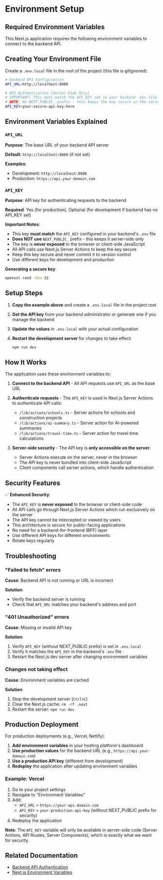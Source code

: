 # Environment Setup

## Required Environment Variables

This Next.js application requires the following environment variables to connect to the backend API.

## Creating Your Environment File

Create a `.env.local` file in the root of the project (this file is gitignored):

```bash
# Backend API Configuration
API_URL=http://localhost:8080

# API Authentication (Server-Side Only)
# IMPORTANT: This must match the API_KEY set in your backend .env file
# NOTE: No NEXT_PUBLIC_ prefix - this keeps the key secure on the server
API_KEY=your-secure-api-key-here
```

## Environment Variables Explained

### `API_URL`

**Purpose**: The base URL of your backend API server

**Default**: `http://localhost:8080` (if not set)

**Examples**:

- Development: `http://localhost:8080`
- Production: `https://api.your-domain.com`

### `API_KEY`

**Purpose**: API key for authenticating requests to the backend

**Required**: Yes (for production), Optional (for development if backend has no API_KEY set)

**Important Notes**:

- This key **must match** the `API_KEY` configured in your backend's `.env` file
- **Does NOT use** `NEXT_PUBLIC_` prefix - this keeps it server-side only
- The key is **never exposed** to the browser or client-side JavaScript
- All API calls use Next.js Server Actions to keep the key secure
- Keep this key secure and never commit it to version control
- Use different keys for development and production

**Generating a secure key**:

```bash
openssl rand -hex 32
```

## Setup Steps

1. **Copy the example above** and create a `.env.local` file in the project root

2. **Get the API key** from your backend administrator or generate one if you manage the backend

3. **Update the values** in `.env.local` with your actual configuration

4. **Restart the development server** for changes to take effect:
   ```bash
   npm run dev
   ```

## How It Works

The application uses these environment variables to:

1. **Connect to the backend API** - All API requests use `API_URL` as the base URL

2. **Authenticate requests** - The `API_KEY` is used in Next.js Server Actions to authenticate API calls:

   - `/lib/actions/schools.ts` - Server actions for schools and construction projects
   - `/lib/actions/ai-summary.ts` - Server action for AI-powered summaries
   - `/lib/actions/travel-time.ts` - Server action for travel time calculations

3. **Server-side security** - The API key is **only accessible on the server**:
   - Server Actions execute on the server, never in the browser
   - The API key is never bundled into client-side JavaScript
   - Client components call server actions, which handle authentication

## Security Features

✅ **Enhanced Security**:

- The `API_KEY` is **never exposed** to the browser or client-side code
- All API calls go through Next.js Server Actions which run exclusively on the server
- The API key cannot be intercepted or viewed by users
- This architecture is secure for public-facing applications
- No need for a backend-for-frontend (BFF) layer
- Use different API keys for different environments
- Rotate keys regularly

## Troubleshooting

### "Failed to fetch" errors

**Cause**: Backend API is not running or URL is incorrect

**Solution**:

- Verify the backend server is running
- Check that `API_URL` matches your backend's address and port

### "401 Unauthorized" errors

**Cause**: Missing or invalid API key

**Solution**:

1. Verify `API_KEY` (without NEXT_PUBLIC prefix) is set in `.env.local`
2. Verify it matches the `API_KEY` in the backend's `.env` file
3. Restart the Next.js dev server after changing environment variables

### Changes not taking effect

**Cause**: Environment variables are cached

**Solution**:

1. Stop the development server (`Ctrl+C`)
2. Clear the Next.js cache: `rm -rf .next`
3. Restart the server: `npm run dev`

## Production Deployment

For production deployments (e.g., Vercel, Netlify):

1. **Add environment variables** in your hosting platform's dashboard
2. **Use production values** for the backend URL (e.g., `https://api.your-domain.com`)
3. **Use a production API key** (different from development)
4. **Redeploy** the application after updating environment variables

### Example: Vercel

1. Go to your project settings
2. Navigate to "Environment Variables"
3. Add:
   - `API_URL` = `https://your-api-domain.com`
   - `API_KEY` = `your-production-api-key` (without NEXT_PUBLIC prefix for security)
4. Redeploy the application

**Note**: The `API_KEY` variable will only be available in server-side code (Server Actions, API Routes, Server Components), which is exactly what we want for security.

## Related Documentation

- [Backend API Authentication](/path/to/backend/API_AUTH.md)
- [Next.js Environment Variables](https://nextjs.org/docs/basic-features/environment-variables)
